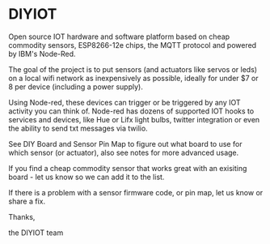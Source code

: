 # DIYIOT
Open source IOT hardware and software platform based on cheap commodity sensors, ESP8266-12e chips, the MQTT protocol and powered by IBM's Node-Red.

The goal of the project is to put sensors (and actuators like servos or leds) on a local wifi network as inexpensively as possible, ideally for under $7 or 8 per device (including a power supply). 

Using Node-red, these devices can trigger or be triggered by any IOT activity you can think of. Node-red has dozens of supported IOT hooks to services and devices, like Hue or Lifx light bulbs, twitter integration or even the ability to send txt messages via twilio.

See DIY Board and Sensor Pin Map to figure out what board to use for which sensor (or actuator), also see notes for more advanced usage.

If you find a cheap commodity sensor that works great with an exisiting board - let us know so we can add it to the list.

If there is a problem with a sensor firmware code, or pin map, let us know or share a fix.

Thanks, 

the DIYIOT team
